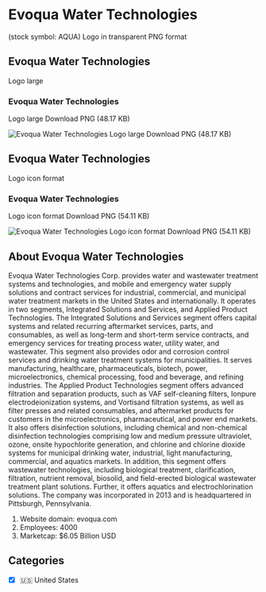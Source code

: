 # Evoqua Water Technologies
 (stock symbol: AQUA) Logo in transparent PNG format

## Evoqua Water Technologies
 Logo large

### Evoqua Water Technologies
 Logo large Download PNG (48.17 KB)

![Evoqua Water Technologies
 Logo large Download PNG (48.17 KB)](/img/orig/AQUA_BIG-f3d852ae.png)

## Evoqua Water Technologies
 Logo icon format

### Evoqua Water Technologies
 Logo icon format Download PNG (54.11 KB)

![Evoqua Water Technologies
 Logo icon format Download PNG (54.11 KB)](/img/orig/AQUA-52f8dc03.png)

## About Evoqua Water Technologies


Evoqua Water Technologies Corp. provides water and wastewater treatment systems and technologies, and mobile and emergency water supply solutions and contract services for industrial, commercial, and municipal water treatment markets in the United States and internationally. It operates in two segments, Integrated Solutions and Services, and Applied Product Technologies. The Integrated Solutions and Services segment offers capital systems and related recurring aftermarket services, parts, and consumables, as well as long-term and short-term service contracts, and emergency services for treating process water, utility water, and wastewater. This segment also provides odor and corrosion control services and drinking water treatment systems for municipalities. It serves manufacturing, healthcare, pharmaceuticals, biotech, power, microelectronics, chemical processing, food and beverage, and refining industries. The Applied Product Technologies segment offers advanced filtration and separation products, such as VAF self-cleaning filters, Ionpure electrodeionization systems, and Vortisand filtration systems, as well as filter presses and related consumables, and aftermarket products for customers in the microelectronics, pharmaceutical, and power end markets. It also offers disinfection solutions, including chemical and non-chemical disinfection technologies comprising low and medium pressure ultraviolet, ozone, onsite hypochlorite generation, and chlorine and chlorine dioxide systems for municipal drinking water, industrial, light manufacturing, commercial, and aquatics markets. In addition, this segment offers wastewater technologies, including biological treatment, clarification, filtration, nutrient removal, biosolid, and field-erected biological wastewater treatment plant solutions. Further, it offers aquatics and electrochlorination solutions. The company was incorporated in 2013 and is headquartered in Pittsburgh, Pennsylvania.

1. Website domain: evoqua.com
2. Employees: 4000
3. Marketcap: $6.05 Billion USD


## Categories
- [x] 🇺🇸 United States
